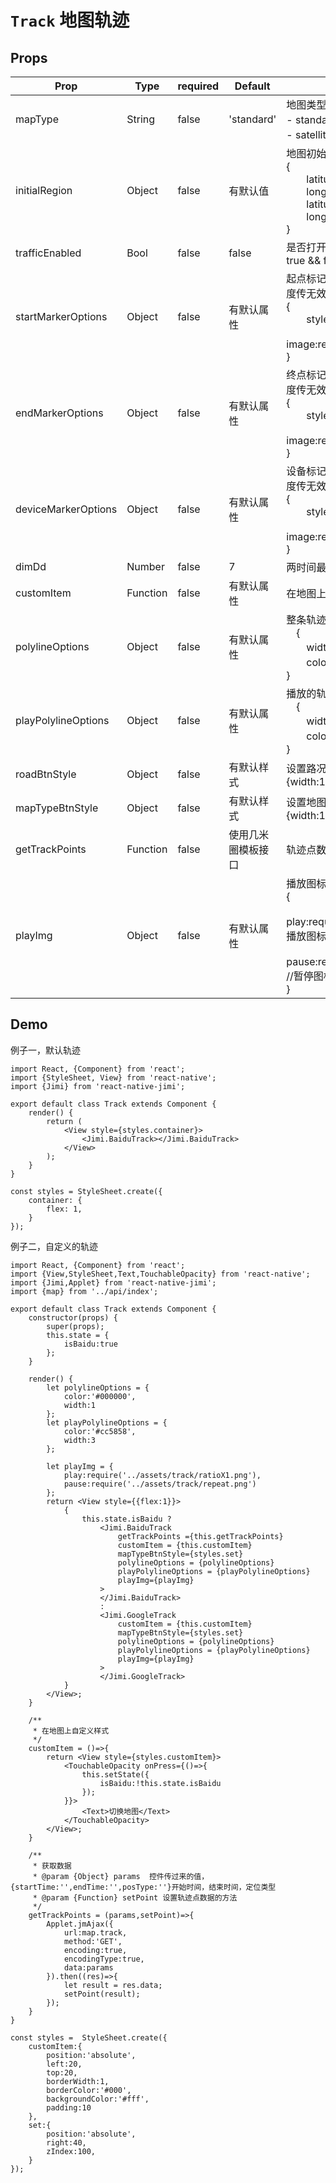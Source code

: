 <!--
 * @Descripttion: 
 * @version: 
 * @Author: xieruizhi
 * @Date: 2019-09-18 14:31:34
 * @LastEditors: xieruizhi
 * @LastEditTime: 2019-09-24 17:08:26
 -->

# `Track` 地图轨迹

## Props
| Prop | Type | required | Default | Note |
|---|---|---|---|---|
|mapType|String| false | 'standard'|地图类型 <br>- standard: 标准 <br>- satellite: 卫星| 
|initialRegion|Object|false | 有默认值 |地图初始化地区 <br> {<br>　　latitude: 22.596904,<br>　　longitude:113.936674,<br>　　latitudeDelta:0.0922,<br>　　longitudeDelta:0.0421<br>} |
|trafficEnabled|Bool|false | false|是否打开路况图层 <br>true && false| 
|startMarkerOptions|Object|false | 有默认属性 |起点标记,只有谷歌地图能自定义样式 style，百度传无效<br>{<br>　　style:{width:100,height:100},<br>　　image:require('./../../assets/map/oldMan.png')<br>}|
|endMarkerOptions|Object|false | 有默认属性 |终点标记,只有谷歌地图能自定义样式 style，百度传无效<br>{<br>　　style:{width:100,height:100},<br>　　image:require('./../../assets/map/oldMan.png')<br>}|
|deviceMarkerOptions|Object|false | 有默认属性 |设备标记,只有谷歌地图能自定义样式 style，百度传无效<br>{<br>　　style:{width:100,height:100},<br>　　image:require('./../../assets/map/oldMan.png')<br>}|
|dimDd|Number| false | 7 |两时间最长的间隔天数 | 
|customItem|Function|false | 有默认属性|在地图上自定义其他元素|
|polylineOptions|Object|false | 有默认属性| 整条轨迹的属性<br>　{<br>　　width:2, //线宽<br>　　color:'#50AE6F' //线颜色<br>}|
|playPolylineOptions|Object|false | 有默认属性| 播放的轨迹的属性<br>　{<br>　　width:2, //线宽<br>　　color:'#50AE6F' //线颜色<br>}|
|roadBtnStyle|Object|false | 有默认样式 |设置路况图标样式 <br> {width:100,height:100}|
|mapTypeBtnStyle|Object|false | 有默认样式 |设置地图图标样式 <br> {width:100,height:100}|
|getTrackPoints|Function|false | 使用几米圈模板接口 | 轨迹点数据传入，具体方法写法参考下面例子|
|playImg|Object|false | 有默认属性 |播放图标的改变,<br>{<br>　　play:require('../../../assets/track/play.png') //播放图标,<br>　　pause:require('../../../assets/track/pause.png') //暂停图标<br>}|

## Demo
例子一，默认轨迹
```
import React, {Component} from 'react';
import {StyleSheet, View} from 'react-native';
import {Jimi} from 'react-native-jimi';

export default class Track extends Component {
    render() {
        return (
            <View style={styles.container}>
                <Jimi.BaiduTrack></Jimi.BaiduTrack>
            </View>
        );
    }
}

const styles = StyleSheet.create({
    container: {
        flex: 1,
    }
});

```
例子二，自定义的轨迹

```
import React, {Component} from 'react';
import {View,StyleSheet,Text,TouchableOpacity} from 'react-native';
import {Jimi,Applet} from 'react-native-jimi';
import {map} from '../api/index';

export default class Track extends Component { 
    constructor(props) {
        super(props);
        this.state = {
            isBaidu:true
        };
    }

    render() {
        let polylineOptions = {
            color:'#000000',
            width:1
        };
        let playPolylineOptions = {
            color:'#cc5858',
            width:3
        };

        let playImg = {
            play:require('../assets/track/ratioX1.png'),
            pause:require('../assets/track/repeat.png')
        };
        return <View style={{flex:1}}>
            {
                this.state.isBaidu ? 
                    <Jimi.BaiduTrack
                        getTrackPoints ={this.getTrackPoints}
                        customItem = {this.customItem}
                        mapTypeBtnStyle={styles.set}
                        polylineOptions = {polylineOptions}
                        playPolylineOptions = {playPolylineOptions}
                        playImg={playImg}
                    >
                    </Jimi.BaiduTrack>
                    :
                    <Jimi.GoogleTrack
                        customItem = {this.customItem}
                        mapTypeBtnStyle={styles.set}
                        polylineOptions = {polylineOptions}
                        playPolylineOptions = {playPolylineOptions}
                        playImg={playImg}
                    >
                    </Jimi.GoogleTrack>            
            }
        </View>;
    }

    /**
     * 在地图上自定义样式
     */
    customItem = ()=>{
        return <View style={styles.customItem}>
            <TouchableOpacity onPress={()=>{
                this.setState({
                    isBaidu:!this.state.isBaidu
                });
            }}>
                <Text>切换地图</Text>
            </TouchableOpacity>
        </View>;
    }

    /**
     * 获取数据
     * @param {Object} params  控件传过来的值，{startTime:'',endTime:'',posType:''}开始时间，结束时间，定位类型
     * @param {Function} setPoint 设置轨迹点数据的方法
     */
    getTrackPoints = (params,setPoint)=>{
        Applet.jmAjax({
            url:map.track,
            method:'GET',
            encoding:true,
            encodingType:true,
            data:params
        }).then((res)=>{
            let result = res.data;
            setPoint(result);
        });
    }
}

const styles =  StyleSheet.create({
    customItem:{
        position:'absolute',
        left:20,
        top:20,
        borderWidth:1,
        borderColor:'#000',
        backgroundColor:'#fff',
        padding:10
    },
    set:{
        position:'absolute',
        right:40,
        zIndex:100,
    }
});

```